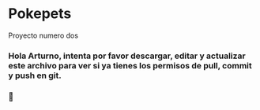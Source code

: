 # Pokepets
Proyecto numero dos

### Hola Arturno, intenta por favor descargar, editar y actualizar este archivo para ver si ya tienes los permisos de pull, commit y push en git.

### 👾
